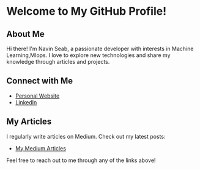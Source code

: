 
# Welcome to My GitHub Profile!

## About Me
Hi there! I'm Navin Seab, a passionate developer with interests in Machine Learning,Mlops. I love to explore new technologies and share my knowledge through articles and projects.

## Connect with Me
- [Personal Website](https://seabnavin19.github.io/)
- [LinkedIn](https://www.linkedin.com/in/navin-seab-95750b1b5/)

## My Articles
I regularly write articles on Medium. Check out my latest posts:
- [My Medium Articles](https://medium.com/@seabgreatnavin)

Feel free to reach out to me through any of the links above!

